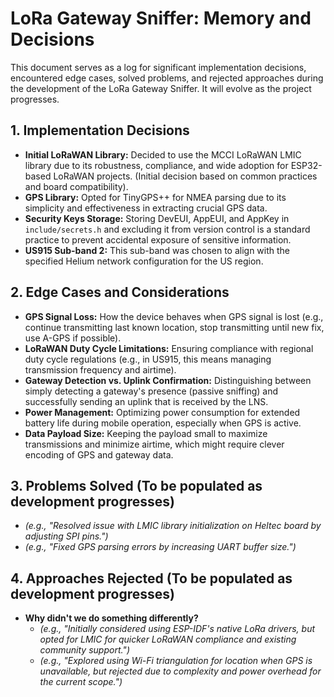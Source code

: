 # LoRa Gateway Sniffer: Memory and Decisions

This document serves as a log for significant implementation decisions, encountered edge cases, solved problems, and rejected approaches during the development of the LoRa Gateway Sniffer. It will evolve as the project progresses.

## 1. Implementation Decisions

-   **Initial LoRaWAN Library:** Decided to use the MCCI LoRaWAN LMIC library due to its robustness, compliance, and wide adoption for ESP32-based LoRaWAN projects. (Initial decision based on common practices and board compatibility).
-   **GPS Library:** Opted for TinyGPS++ for NMEA parsing due to its simplicity and effectiveness in extracting crucial GPS data.
-   **Security Keys Storage:** Storing DevEUI, AppEUI, and AppKey in `include/secrets.h` and excluding it from version control is a standard practice to prevent accidental exposure of sensitive information.
-   **US915 Sub-band 2:** This sub-band was chosen to align with the specified Helium network configuration for the US region.

## 2. Edge Cases and Considerations

-   **GPS Signal Loss:** How the device behaves when GPS signal is lost (e.g., continue transmitting last known location, stop transmitting until new fix, use A-GPS if possible).
-   **LoRaWAN Duty Cycle Limitations:** Ensuring compliance with regional duty cycle regulations (e.g., in US915, this means managing transmission frequency and airtime).
-   **Gateway Detection vs. Uplink Confirmation:** Distinguishing between simply detecting a gateway's presence (passive sniffing) and successfully sending an uplink that is received by the LNS.
-   **Power Management:** Optimizing power consumption for extended battery life during mobile operation, especially when GPS is active.
-   **Data Payload Size:** Keeping the payload small to maximize transmissions and minimize airtime, which might require clever encoding of GPS and gateway data.

## 3. Problems Solved (To be populated as development progresses)

-   *(e.g., "Resolved issue with LMIC library initialization on Heltec board by adjusting SPI pins.")*
-   *(e.g., "Fixed GPS parsing errors by increasing UART buffer size.")*

## 4. Approaches Rejected (To be populated as development progresses)

-   **Why didn't we do something differently?**
    -   *(e.g., "Initially considered using ESP-IDF's native LoRa drivers, but opted for LMIC for quicker LoRaWAN compliance and existing community support.")*
    -   *(e.g., "Explored using Wi-Fi triangulation for location when GPS is unavailable, but rejected due to complexity and power overhead for the current scope.")* 
